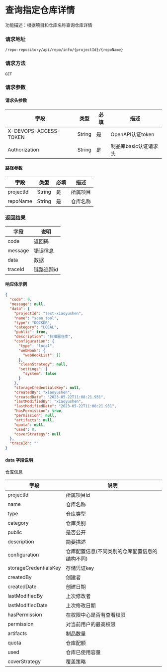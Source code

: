 # 查询指定仓库详情

功能描述：根据项目和仓库名称查询仓库详情

### 请求地址

```
/repo-repository/api/repo/info/{projectId}/{repoName}
```

### 请求方法

`GET`

### 请求参数

#### 请求头参数

| 字段                  | 类型   | 必填 | 描述                  |
| --------------------- | ------ | ---- | --------------------- |
| X-DEVOPS-ACCESS-TOKEN | String | 是   | OpenAPI认证token      |
| Authorization         | String | 是   | 制品库basic认证请求头 |

#### 路径参数

| 字段        | 类型     | 必填  | 描述   |
|-----------|--------|-----|------|
| projectId | String | 是   | 所属项目 |
| repoName  | String | 是   | 仓库名称 |

### 返回结果

| 字段      | 说明     |
|---------|--------|
| code    | 返回码    |
| message | 错误信息   |
| data    | 数据     |
| traceId | 链路追踪id |

#### 响应体示例

```json
{
  "code": 0,
  "message": null,
  "data": {
    "projectId": "test-xiaoyushen",
    "name": "scan_tool",
    "type": "DOCKER",
    "category": "LOCAL",
    "public": true,
    "description": "扫描器仓库",
    "configuration": {
      "type": "local",
      "webHook": {
        "webHookList": []
      },
      "cleanStrategy": null,
      "settings": {
        "system": false
      }
    },
    "storageCredentialsKey": null,
    "createdBy": "xiaoyushen",
    "createdDate": "2023-05-22T11:08:21.931",
    "lastModifiedBy": "xiaoyushen",
    "lastModifiedDate": "2023-05-22T11:08:21.931",
    "hasPermission": true,
    "permission": null,
    "artifacts": null,
    "quota": null,
    "used": 0,
    "coverStrategy": null
  },
  "traceId": ""
}
```
#### data 字段说明

仓库信息

| 字段                    | 说明                       |
|-----------------------|--------------------------|
| projectId             | 所属项目id                   |
| name                  | 仓库名称                     |
| type                  | 仓库类型                     |
| category              | 仓库类别                     |
| public                | 是否公开                     |
| description           | 简要描述                     |
| configuration         | 仓库配置信息(不同类别的仓库配置信息的结构不同) |
| storageCredentialsKey | 存储凭证key                  |
| createdBy             | 创建者                      |
| createdDate           | 创建日期                     |
| lastModifiedBy        | 上次修改者                    |
| lastModifiedDate      | 上次修改日期                   |
| hasPermission         | 在权限中心是否有查看权限             |
| permission            | 对当前用户的最高权限               |
| artifacts             | 制品数量                     |
| quota                 | 仓库配额                     |
| used                  | 仓库已使用容量                  |
| coverStrategy         | 覆盖策略                     |

